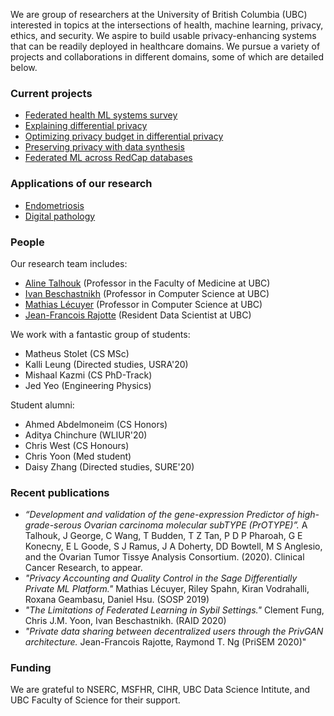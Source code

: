 We are group of researchers at the University of British Columbia (UBC) interested in topics at the intersections of health, machine learning, privacy, ethics, and security. We aspire to build usable privacy-enhancing systems that can be readily deployed in healthcare domains. We pursue a variety of projects and collaborations in different domains, some of which are detailed below.

### Current projects

- [Federated health ML systems survey](./_projects/systems-survey.md)
- [Explaining differential privacy](./explaining-dp.md)
- [Optimizing privacy budget in differential privacy](./budget-optimization.md)
- [Preserving privacy with data synthesis](./synthesizing-data.md)
- [Federated ML across RedCap databases](./federated-ml-rcap.md)

### Applications of our research

- [Endometriosis](./app-endometriosis.md)
- [Digital pathology](./app-digital-pathology.md)

### People

Our research team includes:

- [Aline Talhouk](http://alinetalhouk.com/) (Professor in the Faculty of Medicine at UBC)
- [Ivan Beschastnikh](https://www.cs.ubc.ca/~bestchai/) (Professor in Computer Science at UBC)
- [Mathias Lécuyer](http://mathias.lecuyer.me/) (Professor in Computer Science at UBC)
- [Jean-Francois Rajotte](https://scholar.google.com/citations?user=rDYYdUUAAAAJ&hl=en) (Resident Data Scientist at UBC)

We work with a fantastic group of students:

- Matheus Stolet (CS MSc)
- Kalli Leung (Directed studies, USRA'20)
- Mishaal Kazmi (CS PhD-Track)
- Jed Yeo (Engineering Physics)

Student alumni:

- Ahmed Abdelmoneim (CS Honors)
- Aditya Chinchure (WLIUR'20)
- Chris West (CS Honours)
- Chris Yoon (Med student)
- Daisy Zhang (Directed studies, SURE'20)


### Recent publications

- *“Development and validation of the gene-expression Predictor of high-grade-serous Ovarian carcinoma molecular subTYPE (PrOTYPE)”.* A Talhouk, J George, C Wang, T Budden, T Z Tan, P D P Pharoah, G E Konecny, E L Goode, S J Ramus, J A Doherty, DD Bowtell, M S Anglesio, and the Ovarian Tumor Tissye Analysis Consortium. (2020). Clinical Cancer Research, to appear.
- *"Privacy Accounting and Quality Control in the Sage Differentially Private ML Platform."* Mathias Lécuyer, Riley Spahn, Kiran Vodrahalli, Roxana Geambasu, Daniel Hsu. (SOSP 2019) 
- *"The Limitations of Federated Learning in Sybil Settings."* Clement Fung, Chris J.M. Yoon, Ivan Beschastnikh. (RAID 2020)
- *"Private data sharing between decentralized users through the PrivGAN architecture.* Jean-Francois Rajotte, Raymond T. Ng (PriSEM 2020)"

### Funding

We are grateful to NSERC, MSFHR, CIHR, UBC Data Science Intitute, and UBC Faculty of Science for their support.

